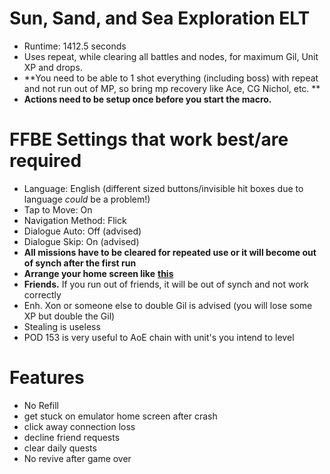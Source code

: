 # Sun, Sand, and Sea Exploration ELT

* Runtime: 1412.5 seconds
* Uses repeat, while clearing all battles and nodes, for maximum Gil, Unit XP and drops.
* **You need to be able to 1 shot everything (including boss) with repeat and not run out of MP, so bring mp recovery like Ace, CG Nichol, etc. **
* **Actions need to be setup once before you start the macro.**

# FFBE Settings that work best/are required

* Language: English (different sized buttons/invisible hit boxes due to language *could* be a problem!)
* Tap to Move: On
* Navigation Method: Flick
* Dialogue Auto: Off (advised)
* Dialogue Skip: On (advised)
* **All missions have to be cleared for repeated use or it will become out of synch after the first run**
* **Arrange your home screen like** [**this**](http://imgur.com/a/D4GIu)
* **Friends.** If you run out of friends, it will be out of synch and not work correctly
* Enh. Xon or someone else to double Gil is advised (you will lose some XP but double the Gil)
* Stealing is useless
* POD 153 is very useful to AoE chain with unit's you intend to level

# Features

* No Refill
* get stuck on emulator home screen after crash
* click away connection loss
* decline friend requests
* clear daily quests
* No revive after game over
